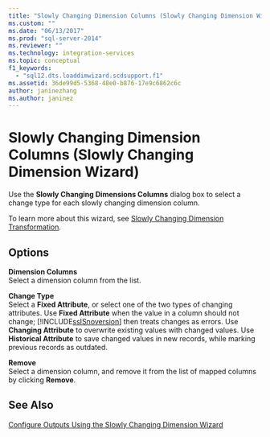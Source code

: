 ```yaml
---
title: "Slowly Changing Dimension Columns (Slowly Changing Dimension Wizard) | Microsoft Docs"
ms.custom: ""
ms.date: "06/13/2017"
ms.prod: "sql-server-2014"
ms.reviewer: ""
ms.technology: integration-services
ms.topic: conceptual
f1_keywords: 
  - "sql12.dts.loaddimwizard.scdsupport.f1"
ms.assetid: 36de99d5-5368-48e0-b876-17e9c6862c6c
author: janinezhang
ms.author: janinez
---
```

# Slowly Changing Dimension Columns (Slowly Changing Dimension Wizard)
  Use the **Slowly Changing Dimensions Columns** dialog box to select a change type for each slowly changing dimension column.  
  
 To learn more about this wizard, see [Slowly Changing Dimension Transformation](slowly-changing-dimension-transformation.md).  
  
## Options  
 **Dimension Columns**  
 Select a dimension column from the list.  
  
 **Change Type**  
 Select a **Fixed Attribute**, or select one of the two types of changing attributes. Use **Fixed Attribute** when the value in a column should not change; [!INCLUDE[ssISnoversion](../../../includes/ssisnoversion-md.md)] then treats changes as errors. Use **Changing Attribute** to overwrite existing values with changed values. Use **Historical Attribute** to save changed values in new records, while marking previous records as outdated.  
  
 **Remove**  
 Select a dimension column, and remove it from the list of mapped columns by clicking **Remove**.  
  
## See Also  
 [Configure Outputs Using the Slowly Changing Dimension Wizard](configure-outputs-using-the-slowly-changing-dimension-wizard.md)  
  
  
